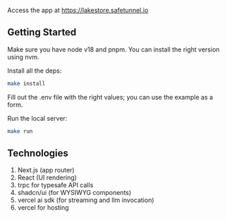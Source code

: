 Access the app at https://lakestore.safetunnel.io

## Getting Started

Make sure you have node v18 and pnpm. You can install the right version using nvm.

Install all the deps:

```bash
make install
```

Fill out the .env file with the right values; you can use the example as a form.

Run the local server:

```bash
make run
```

## Technologies

1. Next.js (app router)
2. React (UI rendering)
3. trpc for typesafe API calls
4. shadcn/ui (for WYSIWYG components)
5. vercel ai sdk (for streaming and llm invocation)
6. vercel for hosting